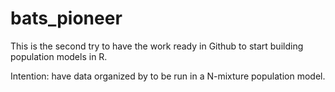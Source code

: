 # bats_pioneer
This is the second try to have the work ready in Github to start building population models in R.

Intention:
have data organized by to be run in a N-mixture population model.
